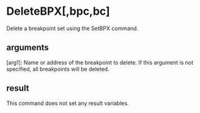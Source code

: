 
# DeleteBPX[,bpc,bc]

Delete a breakpoint set using the SetBPX command.

## arguments

[arg1]: Name or address of the breakpoint to delete. If this argument is not specified, all breakpoints will be deleted.

## result
This command does not set any result variables.
